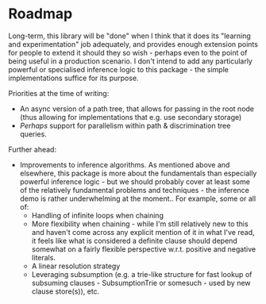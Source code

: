 ﻿# Roadmap

Long-term, this library will be "done" when I think that it does its "learning and experimentation" job adequately, and provides enough extension points for people to extend it should they so wish - perhaps even to the point of being useful in a production scenario.
I don't intend to add any particularly powerful or specialised inference logic to this package - the simple implementations suffice for its purpose.

Priorities at the time of writing:

* An async version of a path tree, that allows for passing in the root node (thus allowing for implementations that e.g. use secondary storage)
* *Perhaps* support for parallelism within path & discrimination tree queries.

Further ahead:

* Improvements to inference algorithms. As mentioned above and elsewhere, this package is more about the fundamentals than especially powerful inference logic - but we should probably cover at least some of the relatively fundamental problems and techniques - the inference demo is rather underwhelming at the moment.. For example, some or all of:
  * Handling of infinite loops when chaining
  * More flexibility when chaining - while I'm still relatively new to this and haven't come across any explicit mention of it in what I've read, it feels like what is considered a definite clause should depend somewhat on a fairly flexible perspective w.r.t. positive and negative literals.
  * A linear resolution strategy
  * Leveraging subsumption (e.g. a trie-like structure for fast lookup of subsuming clauses - SubsumptionTrie or somesuch - used by new clause store(s)), etc.

